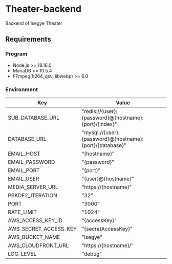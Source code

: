 # Theater-backend

Backend of Isegye Theater

## Requirements

### Program

- Node.js >= 18.16.0
- MariaDB >= 10.5.4
- FFmpeg(h264_qsv, libwebp) >= 6.0

### Environment

|Key|Value|
|-|-|
|SUB_DATABASE_URL|"redis://{user}:{password}@{hostname}:{port}/{index}"|
|DATABASE_URL|"mysql://{user}:{password}@{hostname}:{port}/{database}"|
|EMAIL_HOST|"{hostname}"|
|EMAIL_PASSWORD|"{password}"|
|EMAIL_PORT|"{port}"|
|EMAIL_USER|"{user}@{hostname}"|
|MEDIA_SERVER_URL|"https://{hostname}"|
|PBKDF2_ITERATION|"32"|
|PORT|"3000"|
|RATE_LIMIT|"1024"|
|AWS_ACCESS_KEY_ID|"{accessKey}"|
|AWS_SECRET_ACCESS_KEY|"{secretAccessKey}"|
|AWS_BUCKET_NAME|"isegye"|
|AWS_CLOUDFRONT_URL|"https://{hostname}/"|
|LOG_LEVEL|"debug"|
